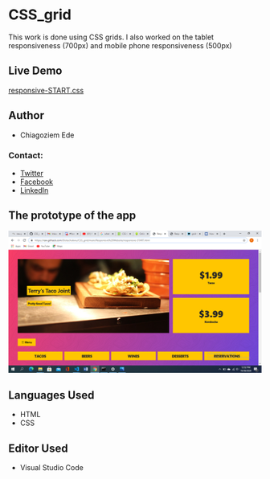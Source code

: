# CSS_grid
This work is done using CSS grids. I also worked on the tablet responsiveness (700px) and mobile phone responsiveness (500px)

## Live Demo
[responsive-START.css](https://raw.githack.com/Elotachukwu/CSS_grid/main/Responisve%20Website/responsive-START.html)

## Author
* Chiagoziem Ede

### Contact:
* [Twitter](https://twitter.com/elotachukwu)
* [Facebook](https://web.facebook.com/chiagoziem.ede/)
* [LinkedIn](https://www.linkedin.com/in/chiagoziem-ede-5152a4175/)

## The prototype of the app
![The_picture_preview_of_my_CSS_grid_page.](./Responsive_Website/images/2020-10-30.png "This is the CSS grid page prototype.")

## Languages Used
* HTML
* CSS

## Editor Used
* Visual Studio Code